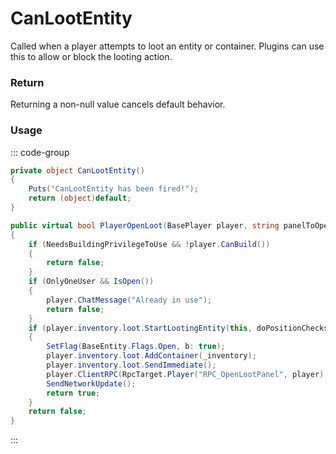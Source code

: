 # CanLootEntity
<Badge type="info" text="Player"/>[<Badge type="danger" text="Carbon Compatible"/>](https://github.com/CarbonCommunity/Carbon)[<Badge type="warning" text="Oxide Compatible"/>](https://github.com/OxideMod/Oxide.Rust)
Called when a player attempts to loot an entity or container. Plugins can use this to allow or block the looting action.

### Return
Returning a non-null value cancels default behavior.

### Usage
::: code-group
```csharp [Example]
private object CanLootEntity()
{
	Puts("CanLootEntity has been fired!");
	return (object)default;
}
```
```csharp [Source — Assembly-CSharp @ IndustrialCrafter]
public virtual bool PlayerOpenLoot(BasePlayer player, string panelToOpen = "", bool doPositionChecks = true)
{
	if (NeedsBuildingPrivilegeToUse && !player.CanBuild())
	{
		return false;
	}
	if (OnlyOneUser && IsOpen())
	{
		player.ChatMessage("Already in use");
		return false;
	}
	if (player.inventory.loot.StartLootingEntity(this, doPositionChecks))
	{
		SetFlag(BaseEntity.Flags.Open, b: true);
		player.inventory.loot.AddContainer(_inventory);
		player.inventory.loot.SendImmediate();
		player.ClientRPC(RpcTarget.Player("RPC_OpenLootPanel", player), LootPanelName);
		SendNetworkUpdate();
		return true;
	}
	return false;
}

```
:::
